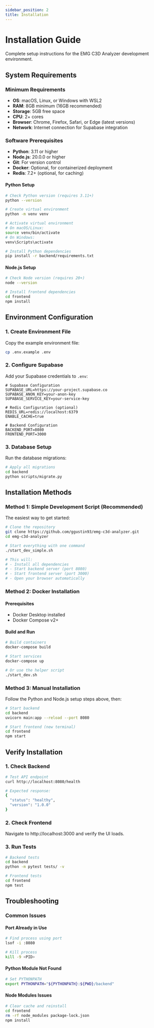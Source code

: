 ```yaml
---
sidebar_position: 2
title: Installation
---
```


# Installation Guide

Complete setup instructions for the EMG C3D Analyzer development environment.

## System Requirements

### Minimum Requirements
- **OS**: macOS, Linux, or Windows with WSL2
- **RAM**: 8GB minimum (16GB recommended)
- **Storage**: 5GB free space
- **CPU**: 2+ cores
- **Browser**: Chrome, Firefox, Safari, or Edge (latest versions)
- **Network**: Internet connection for Supabase integration

### Software Prerequisites
- **Python**: 3.11 or higher
- **Node.js**: 20.0.0 or higher
- **Git**: For version control
- **Docker**: Optional, for containerized deployment
- **Redis**: 7.2+ (optional, for caching)

#### Python Setup
```bash
# Check Python version (requires 3.11+)
python --version

# Create virtual environment
python -m venv venv

# Activate virtual environment
# On macOS/Linux:
source venv/bin/activate
# On Windows:
venv\Scripts\activate

# Install Python dependencies
pip install -r backend/requirements.txt
```

#### Node.js Setup
```bash
# Check Node version (requires 20+)
node --version

# Install frontend dependencies
cd frontend
npm install
```

## Environment Configuration

### 1. Create Environment File

Copy the example environment file:

```bash
cp .env.example .env
```

### 2. Configure Supabase

Add your Supabase credentials to `.env`:

```env
# Supabase Configuration
SUPABASE_URL=https://your-project.supabase.co
SUPABASE_ANON_KEY=your-anon-key
SUPABASE_SERVICE_KEY=your-service-key

# Redis Configuration (optional)
REDIS_URL=redis://localhost:6379
ENABLE_CACHE=true

# Backend Configuration
BACKEND_PORT=8080
FRONTEND_PORT=3000
```

### 3. Database Setup

Run the database migrations:

```bash
# Apply all migrations
cd backend
python scripts/migrate.py
```

## Installation Methods

### Method 1: Simple Development Script (Recommended)

The easiest way to get started:

```bash
# Clone the repository
git clone https://github.com/ggustin93/emg-c3d-analyzer.git
cd emg-c3d-analyzer

# Start everything with one command
./start_dev_simple.sh

# This will:
# - Install all dependencies
# - Start backend server (port 8080)
# - Start frontend server (port 3000)
# - Open your browser automatically
```

### Method 2: Docker Installation

#### Prerequisites
- Docker Desktop installed
- Docker Compose v2+

#### Build and Run

```bash
# Build containers
docker-compose build

# Start services
docker-compose up

# Or use the helper script
./start_dev.sh
```

### Method 3: Manual Installation

Follow the Python and Node.js setup steps above, then:

```bash
# Start backend
cd backend
uvicorn main:app --reload --port 8080

# Start frontend (new terminal)
cd frontend
npm start
```

## Verify Installation

### 1. Check Backend

```bash
# Test API endpoint
curl http://localhost:8080/health

# Expected response:
{
  "status": "healthy",
  "version": "1.0.0"
}
```

### 2. Check Frontend

Navigate to http://localhost:3000 and verify the UI loads.

### 3. Run Tests

```bash
# Backend tests
cd backend
python -m pytest tests/ -v

# Frontend tests
cd frontend
npm test
```

## Troubleshooting

### Common Issues

#### Port Already in Use
```bash
# Find process using port
lsof -i :8080

# Kill process
kill -9 <PID>
```

#### Python Module Not Found
```bash
# Set PYTHONPATH
export PYTHONPATH="${PYTHONPATH}:${PWD}/backend"
```

#### Node Modules Issues
```bash
# Clear cache and reinstall
cd frontend
rm -rf node_modules package-lock.json
npm install
```

